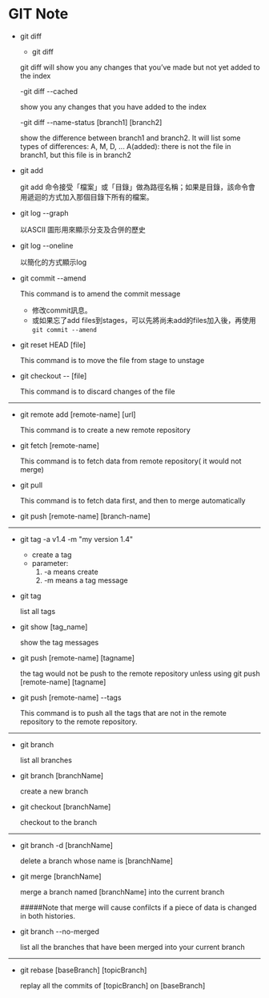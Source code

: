 <h1>GIT Note</h1>

* git diff
    - git diff
    
    git diff will show you any changes that you’ve made but not yet added to the index

    -git diff --cached

    show you any changes that you have added to the index

    -git diff --name-status [branch1] [branch2]

    show the difference between branch1 and branch2.
    It will list some types of differences: A, M, D, ...
    A(added): there is not the file in branch1, but this file is in branch2

* git add

    git add 命令接受「檔案」或「目錄」做為路徑名稱；如果是目錄，該命令會用遞迴的方式加入那個目錄下所有的檔案。


* git log --graph

    以ASCII 圖形用來顯示分支及合併的歷史

* git log --oneline

    以簡化的方式顯示log

* git commit --amend

    This command is to amend the commit message
    - 修改commit訊息。
    - 或如果忘了add files到stages，可以先將尚未add的files加入後，再使用 
    <code>git commit --amend</code>  

* git reset HEAD [file]

    This command is to move the file from stage to unstage

* git checkout -- [file]

    This command is to discard changes of the file

-------------

* git remote add [remote-name] [url]

   This command is to create a new remote repository 

* git fetch [remote-name]

   This command is to fetch data from remote repository( it would not merge)

* git pull

   This command is to fetch data first, and then to merge automatically

* git push [remote-name] [branch-name]

------------

* git tag -a v1.4 -m "my version 1.4"
    
    - create a tag
    - parameter: 
        1. -a means create
        2. -m means a tag message 

* git tag

    list all tags

* git show [tag_name]

    show the tag messages

* git push [remote-name] [tagname]

    the tag would not be push to the remote repository unless using git push [remote-name] [tagname]  

* git push [remote-name] --tags

    This command is to push all the tags that are not in the remote repository to the remote repository.

---------

* git branch
    
    list all branches

* git branch [branchName]

    create a new branch

* git checkout [branchName]

    checkout to the branch

---------

* git branch -d [branchName]
    
    delete a branch whose name is [branchName]

* git merge [branchName]
    
    merge a branch named [branchName] into the current branch

    #####Note that merge will cause confilcts if a piece of data is changed in both histories.

* git branch --no-merged

    list all the branches that have been merged into your current branch

------

* git rebase [baseBranch] [topicBranch]

    replay all the commits of [topicBranch] on [baseBranch]


    




 
    


